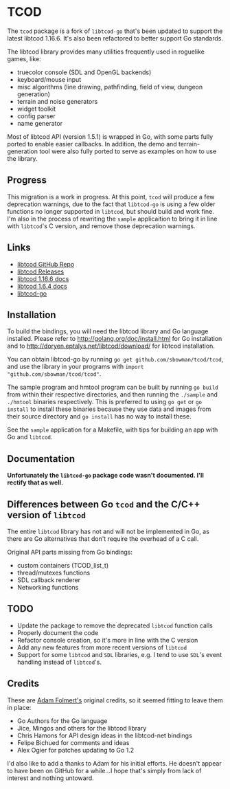 # TCOD

The `tcod` package is a fork of `libtcod-go` that's been updated to support the 
latest libtcod 1.16.6.  It's also been refactored to better support Go standards.

The libtcod library provides many utilities frequently used in roguelike games, like:

* truecolor console (SDL and OpenGL backends)
* keyboard/mouse input
* misc algorithms (line drawing, pathfinding, field of view, dungeon generation)
* terrain and noise generators
* widget toolkit
* config parser
* name generator

Most of libtcod API (version 1.5.1) is wrapped in Go, with some parts fully ported to enable easier
callbacks. In addition, the demo and terrain-generation tool were also fully ported to
serve as examples on how to use the library.

## Progress

This migration is a work in progress.  At this point, `tcod` will produce a few
deprecation warnings, due to the fact that `libtcod-go` is using a few older 
functions no longer supported in `libtcod`, but should build and work fine. I'm 
also in the process of rewriting the `sample` applicaition to bring it in line with `libtcod`'s C version,
and remove those deprecation warnings.

## Links

* [libtcod GitHub Repo](https://github.com/libtcod/libtcod)
* [libtcod Releases](https://github.com/libtcod/libtcod/releases)  
* [libtcod 1.16.6 docs](https://libtcod.readthedocs.io/en/latest)
* [libtcod 1.6.4 docs](https://libtcod.github.io/docs/index2.html?c=true&cpp=false&cs=false&py=false&lua=false)
* [libtcod-go](https://github.com/afolmert/libtcod-go) 

## Installation

To build the bindings, you will need the libtcod library and Go language installed.
Please refer to http://golang.org/doc/install.html for Go installation
and to http://doryen.eptalys.net/libtcod/download/ for libtcod installation.

You can obtain libtcod-go by running `go get github.com/sbowman/tcod/tcod`,
and use the library in your programs with `import "github.com/sbowman/tcod/tcod"`.

The sample program and hmtool program can be built by running `go build` from
within their respective directories, and then running the `./sample` and `./hmtool`
binaries respectively. This is preferred to using `go get` or `go install` to
install these binaries because they use data and images from their source directory
and `go install` has no way to install these.

See the `sample` application for a Makefile, with tips for building an app with Go
and `libtcod`.  

## Documentation

**Unfortunately the `libtcod-go` package code wasn't documented.  I'll rectify that
as well.**

## Differences between Go `tcod` and the C/C++ version of `libtcod`

The entire `libtcod` library has not and will not be implemented in Go, as there are
Go alternatives that don't require the overhead of a C call.

Original API parts missing from Go bindings:

* custom containers (TCOD_list_t)
* thread/mutexes functions
* SDL callback renderer
* Networking functions

## TODO

* Update the package to remove the deprecated `libtcod` function calls
* Properly document the code
* Refactor console creation, so it's more in line with the C version
* Add any new features from more recent versions of `libtcod`
* Support for some `libtcod` and `SDL` libraries, e.g. I tend to use `SDL`'s event
  handling instead of `libtcod`'s.

## Credits

These are [Adam Folmert's](https://github.com/afolmert) original credits, so it 
seemed fitting to leave them in place:

* Go Authors for the Go language
* Jice, Mingos and others for the libtcod library
* Chris Hamons for API design ideas in the libtcod-net bindings
* Felipe Bichued for comments and ideas
* Alex Ogier for patches updating to Go 1.2

I'd also like to add a thanks to Adam for his initial efforts.  He doesn't appear to
have been on GitHub for a while...I hope that's simply from lack of interest and 
nothing untoward.  
